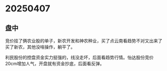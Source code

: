 # 20250407

## 盘中

竞价挂了俩农业股的单子，新农开发和神农种业，买了点云南看趋势不对又出来了买了新农，其他没啥操作，躺平了。

利民股份的控盘资金实力挺强的，线没走坏，后面看趋势行情。怡达股份竞价20cm增加人气，开盘就有资金抄底，后面看反弹。

